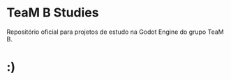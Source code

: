 # TeaM B Studies

Repositório oficial para projetos de estudo na Godot Engine do grupo TeaM B.

# :)